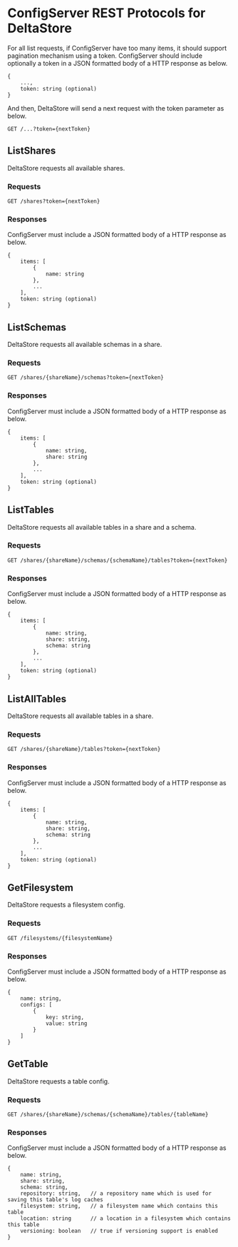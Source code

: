 # ConfigServer REST Protocols for DeltaStore

For all list requests, if ConfigServer have too many items, it should support pagination mechanism using a token. ConfigServer should include optionally a token in a JSON formatted body of a HTTP response as below.

```
{
    ...,
    token: string (optional)
}
```

And then, DeltaStore will send a next request with the token parameter as below.

```
GET /...?token={nextToken}
```

## ListShares

DeltaStore requests all available shares.

### Requests

```
GET /shares?token={nextToken}
```

### Responses

ConfigServer must include a JSON formatted body of a HTTP response as below.

```
{
    items: [
        {
            name: string
        },
        ...
    ],
    token: string (optional)
}
```

## ListSchemas

DeltaStore requests all available schemas in a share.

### Requests

```
GET /shares/{shareName}/schemas?token={nextToken}
```

### Responses

ConfigServer must include a JSON formatted body of a HTTP response as below.

```
{
    items: [
        {
            name: string,
            share: string
        },
        ...
    ],
    token: string (optional)
}
```

## ListTables

DeltaStore requests all available tables in a share and a schema.

### Requests

```
GET /shares/{shareName}/schemas/{schemaName}/tables?token={nextToken}
```

### Responses

ConfigServer must include a JSON formatted body of a HTTP response as below.

```
{
    items: [
        {
            name: string,
            share: string,
            schema: string
        },
        ...
    ],
    token: string (optional)
}
```

## ListAllTables

DeltaStore requests all available tables in a share.

### Requests

```
GET /shares/{shareName}/tables?token={nextToken}
```

### Responses

ConfigServer must include a JSON formatted body of a HTTP response as below.

```
{
    items: [
        {
            name: string,
            share: string,
            schema: string
        },
        ...
    ],
    token: string (optional)
}
```

## GetFilesystem

DeltaStore requests a filesystem config.

### Requests

```
GET /filesystems/{filesystemName}
```

### Responses

ConfigServer must include a JSON formatted body of a HTTP response as below.

```
{
    name: string,
    configs: [
        {
            key: string,
            value: string
        }
    ]
}
```

## GetTable

DeltaStore requests a table config.

### Requests

```
GET /shares/{shareName}/schemas/{schemaName}/tables/{tableName}
```

### Responses

ConfigServer must include a JSON formatted body of a HTTP response as below.

```
{
    name: string,
    share: string,
    schema: string,
    repository: string,   // a repository name which is used for saving this table's log caches
    filesystem: string,   // a filesystem name which contains this table
    location: string      // a location in a filesystem which contains this table
    versioning: boolean   // true if versioning support is enabled
}
```
